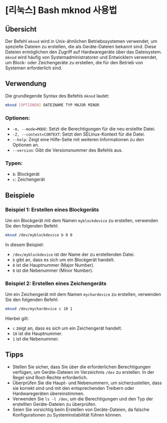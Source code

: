 # [리눅스] Bash mknod 사용법

## Übersicht
Der Befehl `mknod` wird in Unix-ähnlichen Betriebssystemen verwendet, um spezielle Dateien zu erstellen, die als Geräte-Dateien bekannt sind. Diese Dateien ermöglichen den Zugriff auf Hardwaregeräte über das Dateisystem. `mknod` wird häufig von Systemadministratoren und Entwicklern verwendet, um Block- oder Zeichengeräte zu erstellen, die für den Betrieb von Systemen erforderlich sind.

## Verwendung
Die grundlegende Syntax des Befehls `mknod` lautet:

```bash
mknod [OPTIONEN] DATEINAME TYP MAJOR MINOR
```

### Optionen:
- `-m, --mode=MODE`: Setzt die Berechtigungen für die neu erstellte Datei.
- `-Z, --context=CONTEXT`: Setzt den SELinux-Kontext für die Datei.
- `--help`: Zeigt eine Hilfe-Seite mit weiteren Informationen zu den Optionen an.
- `--version`: Gibt die Versionsnummer des Befehls aus.

### Typen:
- `b`: Blockgerät
- `c`: Zeichengerät

## Beispiele
### Beispiel 1: Erstellen eines Blockgeräts
Um ein Blockgerät mit dem Namen `myblockdevice` zu erstellen, verwenden Sie den folgenden Befehl:

```bash
mknod /dev/myblockdevice b 8 0
```

In diesem Beispiel:
- `/dev/myblockdevice` ist der Name der zu erstellenden Datei.
- `b` gibt an, dass es sich um ein Blockgerät handelt.
- `8` ist die Hauptnummer (Major Number).
- `0` ist die Nebenummer (Minor Number).

### Beispiel 2: Erstellen eines Zeichengeräts
Um ein Zeichengerät mit dem Namen `mychardevice` zu erstellen, verwenden Sie den folgenden Befehl:

```bash
mknod /dev/mychardevice c 10 1
```

Hierbei gilt:
- `c` zeigt an, dass es sich um ein Zeichengerät handelt.
- `10` ist die Hauptnummer.
- `1` ist die Nebenummer.

## Tipps
- Stellen Sie sicher, dass Sie über die erforderlichen Berechtigungen verfügen, um Geräte-Dateien im Verzeichnis `/dev` zu erstellen. In der Regel sind Root-Rechte erforderlich.
- Überprüfen Sie die Haupt- und Nebenummern, um sicherzustellen, dass sie korrekt sind und mit den entsprechenden Treibern oder Hardwaregeräten übereinstimmen.
- Verwenden Sie `ls -l /dev`, um die Berechtigungen und den Typ der erstellten Geräte-Dateien zu überprüfen.
- Seien Sie vorsichtig beim Erstellen von Geräte-Dateien, da falsche Konfigurationen zu Systeminstabilität führen können.